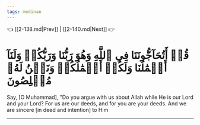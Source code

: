 ```yaml
---
tags: medinan
---
```


👈 [[2-138.md|Prev]] | [[2-140.md|Next]] 👉

# قُلۡ أَتُحَآجُّونَنَا فِي ٱللَّهِ وَهُوَ رَبُّنَا وَرَبُّكُمۡ وَلَنَآ أَعۡمَٰلُنَا وَلَكُمۡ أَعۡمَٰلُكُمۡ وَنَحۡنُ لَهُۥ مُخۡلِصُونَ

Say, [O Muhammad], "Do you argue with us about Allah while He is our Lord and your Lord? For us are our deeds, and for you are your deeds. And we are sincere [in deed and intention] to Him

---

